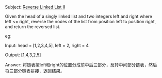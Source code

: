 Subject: [Reverse Linked List II](https://leetcode.com/problems/reverse-linked-list-ii/)

Given the head of a singly linked list and two integers left and right where left <= right, reverse the nodes of the list from position left to position right, and return the reversed list.

eg:

Input: head = [1,2,3,4,5], left = 2, right = 4

Output: [1,4,3,2,5]

Answer: 
将链表按left和right的位置分成前中后三部分，反转中间部分链表，然后将三部分链表拼接，返回结果。


